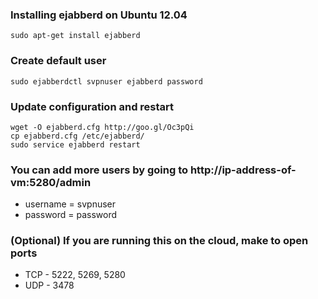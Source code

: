 ### Installing ejabberd on Ubuntu 12.04

    sudo apt-get install ejabberd

### Create default user

    sudo ejabberdctl svpnuser ejabberd password

### Update configuration and restart

    wget -O ejabberd.cfg http://goo.gl/Oc3pQi
    cp ejabberd.cfg /etc/ejabberd/
    sudo service ejabberd restart

### You can add more users by going to http://ip-address-of-vm:5280/admin

* username = svpnuser
* password = password

### (Optional) If you are running this on the cloud, make to open ports

* TCP - 5222, 5269, 5280
* UDP - 3478